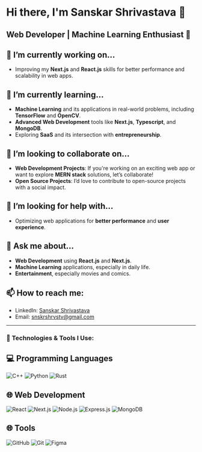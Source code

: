 # Hi there, I'm Sanskar Shrivastava 👋

## Web Developer | Machine Learning Enthusiast 🚀

## 🔭 I’m currently working on...
- Improving my **Next.js** and **React.js** skills for better performance and scalability in web apps.

## 🌱 I’m currently learning...
- **Machine Learning** and its applications in real-world problems, including **TensorFlow** and **OpenCV**.
- **Advanced Web Development** tools like **Next.js**, **Typescript**, and **MongoDB**.
- Exploring **SaaS** and its intersection with **entrepreneurship**.

## 👯 I’m looking to collaborate on...
- **Web Development Projects**: If you're working on an exciting web app or want to explore **MERN stack** solutions, let’s collaborate!
- **Open Source Projects**: I’d love to contribute to open-source projects with a social impact.

## 🤔 I’m looking for help with...
- Optimizing web applications for **better performance** and **user experience**.

## 💬 Ask me about...
- **Web Development** using **React.js** and **Next.js**.
- **Machine Learning** applications, especially in daily life.
- **Entertainment**, especially movies and comics.

## 📫 How to reach me:
- LinkedIn: [Sanskar Shrivastava](https://www.linkedin.com/in/sanskar-shrivastava-813322206/)
- Email: [snskrshrvstv@gmail.com](mailto:snskrshrvstv@gmail.com)

---

### 🚀 **Technologies & Tools I Use:**

## 💻 Programming Languages

 ![C++](https://img.shields.io/badge/C%2B%2B-00599C?style=for-the-badge&logo=c%2B%2B&logoColor=white)
 ![Python](https://img.shields.io/badge/Python-3776AB?style=for-the-badge&logo=python&logoColor=white)
 ![Rust](https://img.shields.io/badge/Rust-000000?style=for-the-badge&logo=rust&logoColor=white)


## 🌐 Web Development
  ![React](https://img.shields.io/badge/React-61DAFB?style=for-the-badge&logo=react&logoColor=black) ![Next.js](https://img.shields.io/badge/Next.js-000000?style=for-the-badge&logo=nextdotjs&logoColor=white) ![Node.js](https://img.shields.io/badge/Node.js-339933?style=for-the-badge&logo=node.js&logoColor=white) ![Express.js](https://img.shields.io/badge/Express.js-000000?style=for-the-badge&logo=express&logoColor=white) ![MongoDB](https://img.shields.io/badge/MongoDB-47A248?style=for-the-badge&logo=mongodb&logoColor=white)


## 🌐 Tools
  ![GitHub](https://img.shields.io/badge/GitHub-181717?style=for-the-badge&logo=github&logoColor=white) ![Git](https://img.shields.io/badge/Git-F05032?style=for-the-badge&logo=git&logoColor=white) ![Figma](https://img.shields.io/badge/Figma-000000?style=for-the-badge&logo=figma&logoColor=white)
